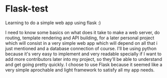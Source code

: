 # Flask-test
Learning to do a simple web app using flask :)

I need to know some basics on what does it take to make a web server, do routing, template rendering and API building, 
for a later personal project which will consist in a very simple web app which will depend on all that i just mentioned
and a database connection of course.
I'll be using python because it's very easy to implement and very readable specially if I want to add more contributors later
into my project, so they'll be able to understand and get going pretty quickly.
I choose to use Flask because it seemed like a very simple aprochable and light framework to satisfy all my app needs.
